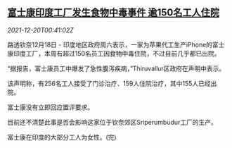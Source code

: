 <!--1639962062000-->
[富士康印度工厂发生食物中毒事件 逾150名工人住院](https://cn.reuters.com/article/foxconnindia-food-poisoning-1218-sat-idCNKBS2IZ017)
------

<div><i>2021-12-20T00:41:02Z</i></div><p>路透钦奈12月18日 - 印度地区政府周六表示，一家为苹果代工生产iPhone的富士康印度工厂，本周有超过150名员工因食物中毒住院，不过目前几乎都已出院。</p><p>“据报告，富士康员工中爆发了急性腹泻疾病，”Thiruvallur区政府在声明中表示。</p><p>该声明称，有256名工人接受了门诊治疗、159人住院治疗，其中155人已经出院。</p><p>富士康没有立即回应置评要求。</p><p>目前还不清楚此事是否会影响这家位于钦奈郊区Sriperumbudur工厂的生产。</p><p>富士康在印度的大部分工人为女性。(完)</p>

